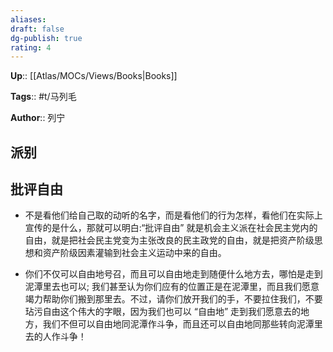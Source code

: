 ```yaml
---
aliases: 
draft: false
dg-publish: true
rating: 4
---
```


**Up**:: [[Atlas/MOCs/Views/Books\|Books]]

**Tags**:: #t/马列毛

**Author**:: 列宁

## 派别

## 批评自由
- 不是看他们给自己取的动听的名字，而是看他们的行为怎样，看他们在实际上宣传的是什么，那就可以明白: ​ “批评自由” 就是机会主义派在社会民主党内的自由，就是把社会民主党变为主张改良的民主政党的自由，就是把资产阶级思想和资产阶级因素灌输到社会主义运动中来的自由。

- 你们不仅可以自由地号召，而且可以自由地走到随便什么地方去，哪怕是走到泥潭里去也可以; 我们甚至认为你们应有的位置正是在泥潭里，而且我们愿意竭力帮助你们搬到那里去。不过，请你们放开我们的手，不要拉住我们，不要玷污自由这个伟大的字眼，因为我们也可以 “自由地” 走到我们愿意去的地方，我们不但可以自由地同泥潭作斗争，而且还可以自由地同那些转向泥潭里去的人作斗争！
